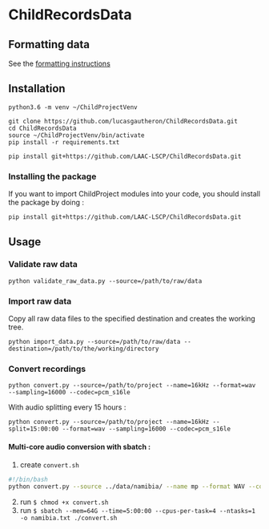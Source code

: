 # ChildRecordsData

## Formatting data

See the [formatting instructions](http://laac-lscp.github.io/ChildRecordsData/FORMATTING.html)

## Installation

```
python3.6 -m venv ~/ChildProjectVenv

git clone https://github.com/lucasgautheron/ChildRecordsData.git
cd ChildRecordsData
source ~/ChildProjectVenv/bin/activate
pip install -r requirements.txt
```

```
pip install git+https://github.com/LAAC-LSCP/ChildRecordsData.git
```

### Installing the package

If you want to import ChildProject modules into your code, you should install the package by doing :

```
pip install git+https://github.com/LAAC-LSCP/ChildRecordsData.git
```

## Usage

### Validate raw data

```
python validate_raw_data.py --source=/path/to/raw/data
```

### Import raw data

Copy all raw data files to the specified destination and creates the working tree.

```
python import_data.py --source=/path/to/raw/data --destination=/path/to/the/working/directory
```

### Convert recordings

```
python convert.py --source=/path/to/project --name=16kHz --format=wav --sampling=16000 --codec=pcm_s16le
```

With audio splitting every 15 hours :

```
python convert.py --source=/path/to/project --name=16kHz --split=15:00:00 --format=wav --sampling=16000 --codec=pcm_s16le
```

#### Multi-core audio conversion with sbatch :

1. create `convert.sh`
```bash
#!/bin/bash
python convert.py --source ../data/namibia/ --name mp --format WAV --codec pcm_s16le --sampling 16000 --threads 4
```
2. run `$ chmod +x convert.sh`
3. run `$ sbatch --mem=64G --time=5:00:00 --cpus-per-task=4 --ntasks=1 -o namibia.txt ./convert.sh`
